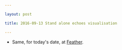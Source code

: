 ```yaml
---

layout: post

title: 2016-09-13 Stand alone echoes visualisation

---
```



-   Same, for today's date, at
    [Feather](/croaker/2016-09-10-Feather_ADC.md).

